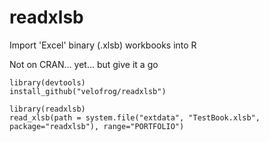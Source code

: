 # readxlsb
Import 'Excel' binary (.xlsb) workbooks into R

Not on CRAN... yet... but give it a go 
```
library(devtools)
install_github("velofrog/readxlsb")

library(readxlsb)
read_xlsb(path = system.file("extdata", "TestBook.xlsb", package="readxlsb"), range="PORTFOLIO")
```
